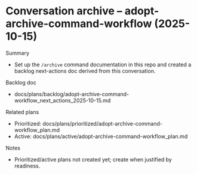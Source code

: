 # Conversation archive – adopt-archive-command-workflow (2025-10-15)

Summary
- Set up the `/archive` command documentation in this repo and created a backlog next-actions doc derived from this conversation.

Backlog doc
- docs/plans/backlog/adopt-archive-command-workflow_next_actions_2025-10-15.md

Related plans
- Prioritized: docs/plans/prioritized/adopt-archive-command-workflow_plan.md
- Active: docs/plans/active/adopt-archive-command-workflow_plan.md

Notes
- Prioritized/active plans not created yet; create when justified by readiness.
